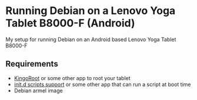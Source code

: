 # Running Debian on a Lenovo Yoga Tablet B8000-F (Android)
My setup for running Debian on an Android based Lenovo Yoga Tablet B8000-F

## Requirements
* [KingoRoot](https://root-apk.kingoapp.com) or some other app to root your tablet
* [init.d scripts support](https://play.google.com/store/apps/details?id=com.ryosoftware.initd&hl=en) or some other app that can run a script at boot time
* Debian armel image